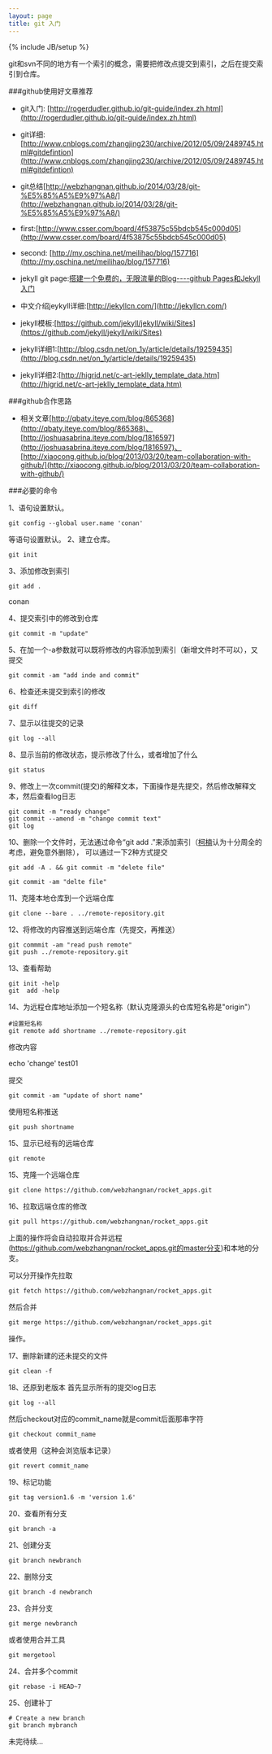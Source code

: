 ```yaml
---
layout: page
title: git 入门
---
```

{% include JB/setup %}

git和svn不同的地方有一个索引的概念，需要把修改点提交到索引，之后在提交索引到仓库。

###github使用好文章推荐


- git入门: [http://rogerdudler.github.io/git-guide/index.zh.html](http://rogerdudler.github.io/git-guide/index.zh.html)

- git详细:[http://www.cnblogs.com/zhangjing230/archive/2012/05/09/2489745.html#gitdefintion](http://www.cnblogs.com/zhangjing230/archive/2012/05/09/2489745.html#gitdefintion) 

- git总结[http://webzhangnan.github.io/2014/03/28/git-%E5%85%A5%E9%97%A8/](http://webzhangnan.github.io/2014/03/28/git-%E5%85%A5%E9%97%A8/)

- first:[http://www.csser.com/board/4f53875c55bdcb545c000d05](http://www.csser.com/board/4f53875c55bdcb545c000d05)

- second: [http://my.oschina.net/meilihao/blog/157716](http://my.oschina.net/meilihao/blog/157716)
- jekyll git page:[搭建一个免费的，无限流量的Blog----github Pages和Jekyll入门](http://www.ruanyifeng.com/blog/2012/08/blogging_with_jekyll.html) 
- 中文介绍jeykyll详细:[http://jekyllcn.com/](http://jekyllcn.com/)
- jekyll模板:[https://github.com/jekyll/jekyll/wiki/Sites](https://github.com/jekyll/jekyll/wiki/Sites)
- jekyll详细1:[http://blog.csdn.net/on_1y/article/details/19259435](http://blog.csdn.net/on_1y/article/details/19259435)
- jekyll详细2:[http://higrid.net/c-art-jeklly_template_data.htm](http://higrid.net/c-art-jeklly_template_data.htm)

###github合作思路

- 相关文章[http://qbaty.iteye.com/blog/865368](http://qbaty.iteye.com/blog/865368)、[http://joshuasabrina.iteye.com/blog/1816597](http://joshuasabrina.iteye.com/blog/1816597)、[http://xiaocong.github.io/blog/2013/03/20/team-collaboration-with-github/](http://xiaocong.github.io/blog/2013/03/20/team-collaboration-with-github/)








###必要的命令

1、语句设置默认。

    git config --global user.name 'conan'    

等语句设置默认。 2、建立仓库。

    git init    

 3、添加修改到索引

    git add .    

conan

 4、提交索引中的修改到仓库

    git commit -m "update"    

5、在加一个-a参数就可以既将修改的内容添加到索引（新增文件时不可以），又提交

    git commit -am "add inde and commit"    

6、检查还未提交到索引的修改

    git diff    

7、显示以往提交的记录

    git log --all    

8、显示当前的修改状态，提示修改了什么，或者增加了什么

    git status    

9、修改上一次commit(提交)的解释文本，下面操作是先提交，然后修改解释文本，然后查看log日志

    git commit -m "ready change"
    git commit --amend -m "change commit text"
    git log
    

10、删除一个文件时，无法通过命令“git add .”来添加索引（[柯楠][1]认为十分周全的考虑，避免意外删除）， 可以通过一下2种方式提交

    git add -A . && git commit -m "delete file"    

    git commit -am "delte file"    

11、克隆本地仓库到一个远端仓库

    git clone --bare . ../remote-repository.git     

12、将修改的内容推送到远端仓库（先提交，再推送）

    git commmit -am "read push remote"
    git push ../remote-repository.git
    

13、查看帮助

    git init -help
    git  add -help     

14、为远程仓库地址添加一个短名称（默认克隆源头的仓库短名称是"origin"）

    #设置短名称
    git remote add shortname ../remote-repository.git

修改内容

echo 'change' test01

提交

    git commit -am "update of short name"

使用短名称推送

    git push shortname
    

15、显示已经有的远端仓库

    git remote     

15、克隆一个远端仓库

    git clone https://github.com/webzhangnan/rocket_apps.git    

16、拉取远端仓库的修改

    git pull https://github.com/webzhangnan/rocket_apps.git    

上面的操作将会自动拉取并合并远程(https://github.com/webzhangnan/rocket_apps.git的master分支)和本地的分支。

可以分开操作先拉取

    git fetch https://github.com/webzhangnan/rocket_apps.git    

然后合并

    git merge https://github.com/webzhangnan/rocket_apps.git     

操作。

17、删除新建的还未提交的文件

    git clean -f    

18、还原到老版本 首先显示所有的提交log日志

    git log --all    

然后checkout对应的commit_name就是commit后面那串字符

    git checkout commit_name    

或者使用（这种会浏览版本记录）

    git revert commit_name    

19、标记功能

    git tag version1.6 -m 'version 1.6'      

20、查看所有分支

    git branch -a    

21、创建分支

    git branch newbranch    

22、删除分支

    git branch -d newbranch    

23、合并分支

    git merge newbranch    

或者使用合并工具

    git mergetool     

24、合并多个commit

    git rebase -i HEAD~7    

25、创建补丁

    # Create a new branch
    git branch mybranch

未完待续...

 [1]: http://js250.com
